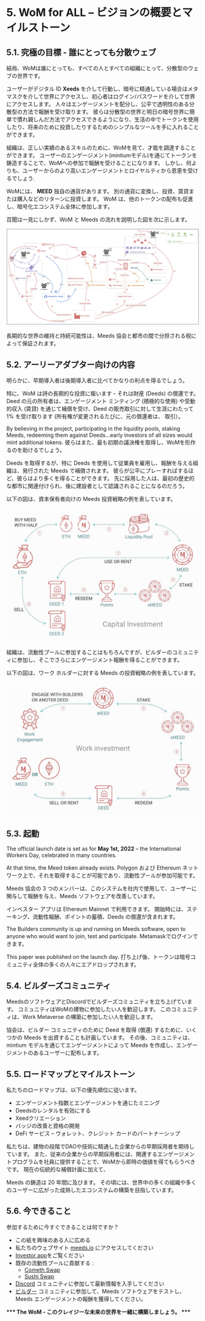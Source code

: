 # 5. WoM for ALL – ビジョンの概要とマイルストーン

## 5.1. 究極の目標 - 誰にとっても分散ウェブ

結局、WoMは誰にとっても、すべての人とすべての組織にとって、分散型のウェブの世界です。

ユーザーがデジタル ID **Xeeds** を介して行動し、暗号に精通している場合はメタマスクを介して世界にアクセスし、初心者はログイン/パスワードを介して世界にアクセスします。 人々はエンゲージメントを配分し、公平で透明性のある分散型の方法で報酬を受け取ります。 彼らは分散型の世界と明日の暗号世界に簡単で慣れ親しんだ方法でアクセスできるようになり、生活の中でトークンを使用したり、将来のために投資したりするためのシンプルなツールを手に入れることができます。

組織は、正しい実績のあるスキルのために、WoMを見て、才能を調達することができます。 ユーザーのエンゲージメント(mintiumモデル)を通じてトークンを鋳造することで、WoMへの参加で報酬を受けることになります。 しかし、何よりも、ユーザーからのより高いエンゲージメントとロイヤルティから恩恵を受けるでしょう.

WoMには、 **MEED** 独自の通貨があります。 別の通貨に変換し、投資、賃貸または購入などのリターンに投資します。 WoM は、他のトークンの配布も促進し、暗号化エコシステム全体に参加します。

百聞は一見にしかず、WoM と Meeds の流れを説明した図を次に示します。

![WoMとMeedsのフロー](en/img/wom-flows.png)

長期的な世界の維持と持続可能性は、Meeds 協会と都市の間で分担される税によって保証されます。

## 5.2. アーリーアダプター向けの内容

明らかに、早期導入者は後期導入者に比べてかなりの利点を得るでしょう。

特に、WoM は詩の長期的な投資に報います - それは財産 (Deeds) の償還です。 Deed の元の所有者は、エンゲージメント ミンティング (積極的な使用) や受動的収入 (賃貸) を通じて補償を受け、Deed の販売取引に対して生涯にわたって 1% を受け取ります (所有権が変更されるたびに、元の償還者は、 取引）。

By believing in the project, participating in the liquidity pools, staking Meeds, redeeming them against Deeds...early investors of all sizes would mint additional tokens. 彼らはまた、最も初期の議決権を取得し、WoMを形作るのを助けるでしょう。

Deeds を取得するが、特に Deeds を使用して従業員を雇用し、報酬を与える組織は、発行された Meeds で補償されます。 彼らが公平にプレーすればするほど、彼らはより多くを得ることができます。 先に採用した人は、最初の歴史的な都市に関連付けられ、後に建設者として認識されることになるのだろう。

以下の図は、資本保有者向けの Meeds 投資戦略の例を表しています。

![出資者向けMeeds投資戦略](en/img/invest-capital.png)

組織は、流動性プールに参加することはもちろんですが、ビルダーのコミュニティに参加し、そこでさらにエンゲージメント報酬を得ることができます。

以下の図は、ワーク ホルダーに対する Meeds の投資戦略の例を表しています。

![ワークホルダーのためのMeeds投資戦略](en/img/invest-work.png)

## 5.3. 起動

The official launch date is set as for **May 1st, 2022** – the International Workers Day, celebrated in many countries.

At that time, the Meed token already exists. Polygon および Ethereum ネットワーク上で、それを取得することが可能であり、流動性プールが参加可能です。

Meeds 協会の 3 つのメンバーは、このシステムを社内で使用して、ユーザーに関与して報酬を与え、Meeds ソフトウェアを改善しています。

インベスター アプリは Ethereum Mainnet で利用できます。 開始時には、ステーキング、流動性報酬、ポイントの蓄積、Deeds の償還が含まれます。

The Builders community is up and running on Meeds software, open to anyone who would want to join, test and participate. Metamaskでログインできます。

This paper was published on the launch day. 打ち上げ後、トークンは暗号コミュニティ全体の多くの人々にエアドロップされます。

## 5.4. ビルダーズコミュニティ

MeedsのソフトウェアとDiscordでビルダーズコミュニティを立ち上げています。 コミュニティはWoMの建物に参加したい人を歓迎します。 このコミュニティは、Work Metaverse の構築に参加したい人を歓迎します。

協会は、ビルダー コミュニティのために Deed を取得 (償還) するために、いくつかの Meeds を出資することも計画しています。 その後、コミュニティは、mintium モデルを通じてエンゲージメントによって Meeds を作成し、エンゲージメントのあるユーザーに配布します。

## 5.5. ロードマップとマイルストーン

私たちのロードマップは、以下の優先順位に従います。

- エンゲージメント指数とエンゲージメントを通じたミニング
- Deedsのレンタルを有効にする
- Xeedクリエーション
- バッジの改善と資格の開発
- DeFi サービス – ウォレット、クレジット カードのパートナーシップ

私たちは、建物の段階でDAOや技術に精通した企業からの早期採用者を期待しています。 また、従来の企業からの早期採用者には、関連するエンゲージメントプログラムを社員に提供することで、WoMから即時の価値を得てもらうべきです。 現在の伝統的な補償計画に加えて、

Meeds の鋳造は 20 年間に及びます。 その頃には、世界中の多くの組織や多くのユーザーに広がった成熟したエコシステムの構築を目指しています。

## 5.6. 今できること

参加するために今すぐできることは何ですか？

- この紙を興味のある人に広める
- 私たちのウェブサイト [meeds.io](https://www.meeds.io/) にアクセスしてください
- [Investor app](https://meeds.io/investors)をご覧ください
- 既存の流動性プールに貢献する :
  - [Cometh Swap](https://swap.cometh.io/)
  - [Sushi Swap](https://sushi.com)
- [Discord](https://discord.com/invite/hAuADSq3) コミュニティに参加して最新情報を入手してください
- [ビルダー](https://meeds.io/builders) コミュニティに参加して、Meeds ソフトウェアをテストし、Meeds エンゲージメントの報酬を獲得してください。

**\*\*\* The WoM - このクレイジーな未来の世界を一緒に構築しましょう。 \*\*\***